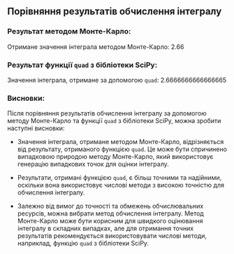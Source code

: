 ## Порівняння результатів обчислення інтегралу

### Результат методом Монте-Карло:

Отримане значення інтеграла методом Монте-Карло: 2.66

### Результат функції `quad` з бібліотеки SciPy:

Значення інтеграла, отримане за допомогою `quad`: 2.6666666666666665

### Висновки:

Після порівняння результатів обчислення інтегралу за допомогою методу Монте-Карло та функції `quad` з бібліотеки SciPy, можна зробити наступні висновки:

- Значення інтеграла, отримане методом Монте-Карло, відрізняється від результату, отриманого функцією `quad`. Це може бути спричинено випадковою природою методу Монте-Карло, який використовує генерацію випадкових точок для оцінки інтегралу.

- Результати, отримані функцією `quad`, є більш точними та надійними, оскільки вона використовує числові методи з високою точністю для обчислення інтегралу.

- Залежно від вимог до точності та обмежень обчислювальних ресурсів, можна вибрати метод обчислення інтегралу. Метод Монте-Карло може бути корисним для швидкого оцінювання інтегралу в складних випадках, але для отримання точних результатів рекомендується використовувати числові методи, наприклад, функцію `quad` з бібліотеки SciPy.
